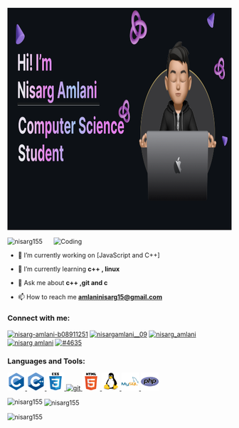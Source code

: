 <p align=”center">

<img width="1000" height="500" src="https://github.com/Nisarg155/Nisarg155/blob/main/banner.png" alt="my banner">

</p>
<img align="right" alt="Coding" width="400" src="https://cdn.dribbble.com/users/1162077/screenshots/3848914/programmer.gif">
<p align="left"> <img src="https://komarev.com/ghpvc/?username=nisarg155&label=Profile%20views&color=0e75b6&style=flat" alt="nisarg155" /> </p>



- 🔭 I’m currently working on [JavaScript and C++]

- 🌱 I’m currently learning **c++ , linux**

- 💬 Ask me about **c++ ,git and c**

- 📫 How to reach me **amlaninisarg15@gmail.com**

<h3 align="left">Connect with me:</h3>
<p align="left">
<a href="https://linkedin.com/in/nisarg-amlani-b08911251" target="blank"><img align="center" src="https://raw.githubusercontent.com/rahuldkjain/github-profile-readme-generator/master/src/images/icons/Social/linked-in-alt.svg" alt="nisarg-amlani-b08911251" height="30" width="40" /></a>
<a href="https://instagram.com/nisargamlani__09" target="blank"><img align="center" src="https://raw.githubusercontent.com/rahuldkjain/github-profile-readme-generator/master/src/images/icons/Social/instagram.svg" alt="nisargamlani__09" height="30" width="40" /></a>
<a href="https://www.codechef.com/users/nisarg_amlani" target="blank"><img align="center" src="https://cdn.jsdelivr.net/npm/simple-icons@3.1.0/icons/codechef.svg" alt="nisarg_amlani" height="30" width="40" /></a>
<a href="https://www.hackerrank.com/nisarg amlani" target="blank"><img align="center" src="https://raw.githubusercontent.com/rahuldkjain/github-profile-readme-generator/master/src/images/icons/Social/hackerrank.svg" alt="nisarg amlani" height="30" width="40" /></a>
<a href="https://discord.gg/#4635" target="blank"><img align="center" src="https://raw.githubusercontent.com/rahuldkjain/github-profile-readme-generator/master/src/images/icons/Social/discord.svg" alt="#4635" height="30" width="40" /></a>
</p>

<h3 align="left">Languages and Tools:</h3>
<p align="left"> <a href="https://www.cprogramming.com/" target="_blank" rel="noreferrer"> <img src="https://raw.githubusercontent.com/devicons/devicon/master/icons/c/c-original.svg" alt="c" width="40" height="40"/> </a> <a href="https://www.w3schools.com/cpp/" target="_blank" rel="noreferrer"> <img src="https://raw.githubusercontent.com/devicons/devicon/master/icons/cplusplus/cplusplus-original.svg" alt="cplusplus" width="40" height="40"/> </a> <a href="https://www.w3schools.com/css/" target="_blank" rel="noreferrer"> <img src="https://raw.githubusercontent.com/devicons/devicon/master/icons/css3/css3-original-wordmark.svg" alt="css3" width="40" height="40"/> </a> <a href="https://git-scm.com/" target="_blank" rel="noreferrer"> <img src="https://www.vectorlogo.zone/logos/git-scm/git-scm-icon.svg" alt="git" width="40" height="40"/> </a> <a href="https://www.w3.org/html/" target="_blank" rel="noreferrer"> <img src="https://raw.githubusercontent.com/devicons/devicon/master/icons/html5/html5-original-wordmark.svg" alt="html5" width="40" height="40"/> </a> <a href="https://www.linux.org/" target="_blank" rel="noreferrer"> <img src="https://raw.githubusercontent.com/devicons/devicon/master/icons/linux/linux-original.svg" alt="linux" width="40" height="40"/> </a> <a href="https://www.mysql.com/" target="_blank" rel="noreferrer"> <img src="https://raw.githubusercontent.com/devicons/devicon/master/icons/mysql/mysql-original-wordmark.svg" alt="mysql" width="40" height="40"/> </a> <a href="https://www.php.net" target="_blank" rel="noreferrer"> <img src="https://raw.githubusercontent.com/devicons/devicon/master/icons/php/php-original.svg" alt="php" width="40" height="40"/> </a> </p>

<p><img align="left" src="https://github-readme-stats.vercel.app/api/top-langs?username=nisarg155&show_icons=true&locale=en&layout=compact" alt="nisarg155" /></p>

<p>&nbsp;<img align="center" src="https://github-readme-stats.vercel.app/api?username=nisarg155&show_icons=true&locale=en" alt="nisarg155" /></p>

<p><img align="center" src="https://github-readme-streak-stats.herokuapp.com/?user=nisarg155&" alt="nisarg155" /></p>
